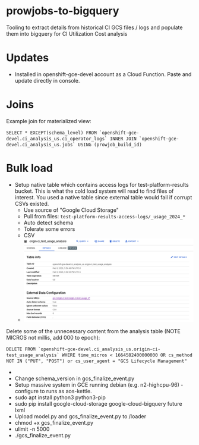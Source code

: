 # prowjobs-to-bigquery
Tooling to extract details from historical CI GCS files / logs and populate them into bigquery for CI Utilization Cost analysis

# Updates
- Installed in openshift-gce-devel account as a Cloud Function. Paste and update directly in console.

# Joins
Example join for materialized view:
```
SELECT * EXCEPT(schema_level) FROM `openshift-gce-devel.ci_analysis_us.ci_operator_logs` INNER JOIN `openshift-gce-devel.ci_analysis_us.jobs` USING (prowjob_build_id)
```

# Bulk load
- Setup native table which contains access logs for test-platform-results bucket. This is what the cold load system will read to find files of interest. You used a native table since external table would fail if corrupt CSVs existed.
  - Use source of "Google Cloud Storage"
  - Pull from files: `test-platform-results-access-logs/_usage_2024_*`
  - Auto detect schema
  - Tolerate some errors
  - CSV
  - ![img.png](img/img.png)

Delete some of the unnecessary content from the analysis table (NOTE MICROS not millis, add 000 to epoch):
```
DELETE FROM `openshift-gce-devel.ci_analysis_us.origin-ci-test_usage_analysis` WHERE time_micros < 1664582400000000 OR cs_method NOT IN ("PUT", "POST") or cs_user_agent = "GCS Lifecycle Management"
```                                                                                                
- 
- Change schema_version in gcs_finalize_event.py
- Setup massive system in GCE running debian (e.g. n2-highcpu-96) - configure to runs as aos-kettle.
- sudo apt install python3 python3-pip
- sudo pip install google-cloud-storage google-cloud-bigquery future lxml
- Upload model.py and gcs_finalize_event.py to /loader
- chmod +x gcs_finalize_event.py
- ulimit -n 5000
- ./gcs_finalize_event.py

